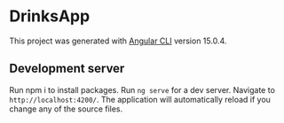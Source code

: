 # DrinksApp

This project was generated with [Angular CLI](https://github.com/angular/angular-cli) version 15.0.4.

## Development server

Run npm i to install packages.
Run `ng serve` for a dev server. Navigate to `http://localhost:4200/`. The application will automatically reload if you change any of the source files.

## 

